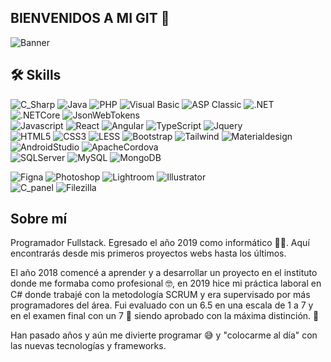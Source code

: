 ## BIENVENIDOS A MI GIT 👋

![Banner](https://www.holapatrick.com/img/patatrick-banner4.png)

## 🛠 Skills
![C_Sharp](https://img.shields.io/badge/-C_Sharp-05122A?style=flat&logo=Sharp)
![Java](https://img.shields.io/badge/-Java-05122A?style=flat&logo=Java&logoColor=FFA518)
![PHP](https://img.shields.io/badge/-PHP-05122A?style=flat&logo=PHP&logoColor=FFA518)
![Visual Basic](https://img.shields.io/badge/-Visual_Basic-05122A?style=flat&logoColor=FFA518)
![ASP Classic](https://img.shields.io/badge/-ASP_Classic-05122A?style=flat&logoColor=FFA518)
![.NET](https://img.shields.io/badge/-.NET-05122A?style=flat&logo=.NET&logoColor=FFA518)
![.NETCore](https://img.shields.io/badge/-.NET_Core-05122A?style=flat&logo=.NET&logoColor=FFA518)
![JsonWebTokens](https://img.shields.io/badge/-JWT-05122A?style=flat&logo=jsonwebtokens&logoColor=FFA518)\
![Javascript](https://img.shields.io/badge/-Javascript-05122A?style=flat&logo=Javascript&logoColor=FFA518)
![React](https://img.shields.io/badge/-React-05122A?style=flat&logo=react)
![Angular](https://img.shields.io/badge/-Angular-05122A?style=flat&logo=Angular&logoColor=FFA518)
![TypeScript](https://img.shields.io/badge/-Typescript-05122A?style=flat&logo=Typescript&logoColor=FFA518)
![Jquery](https://img.shields.io/badge/-Jquery-05122A?style=flat&logo=Jquery&logoColor=FFA518)\
![HTML5](https://img.shields.io/badge/-HTML5-05122A?style=flat&logo=html5&logoColor=FFA518)
![CSS3](https://img.shields.io/badge/-CSS3-05122A?style=flat&logo=CSS3&logoColor=FFA518)
![LESS](https://img.shields.io/badge/-LESS-05122A?style=flat&logo=LESS&logoColor=FFA518)
![Bootstrap](https://img.shields.io/badge/-Bootstrap-05122A?style=flat&logo=Bootstrap&logoColor=FFA518)
![Tailwind](https://img.shields.io/badge/-Tailwind-05122A?style=flat&logo=TailwindCss&logoColor=FFA518)
![Materialdesign](https://img.shields.io/badge/-Material_Design-05122A?style=flat&logo=Materialdesign&logoColor=FFA518)\
![AndroidStudio](https://img.shields.io/badge/-Android_Studio-05122A?style=flat&logo=androidstudio&logoColor=FFA518)
![ApacheCordova](https://img.shields.io/badge/-Apache_Cordova-05122A?style=flat&logo=apachecordova&logoColor=FFA518)\
![SQLServer](https://img.shields.io/badge/-SQLServer-05122A?style=flat&logo=&logoColor=FFA518)
![MySQL](https://img.shields.io/badge/-MySQL-05122A?style=flat&logo=mysql&logoColor=FFA518)
![MongoDB](https://img.shields.io/badge/-MongoDB-05122A?style=flat&logo=mongodb&logoColor=FFA518)

![Figna](https://img.shields.io/badge/-Figma-05122A?style=flat&logo=figma&logoColor=FFA518)
![Photoshop](https://img.shields.io/badge/-Photoshop-05122A?style=flat&logo=adobephotoshop&logoColor=FFA518)
![Lightroom](https://img.shields.io/badge/-Lightroom-05122A?style=flat&logo=adobelightroom&logoColor=FFA518)
![Illustrator](https://img.shields.io/badge/-Illustrator-05122A?style=flat&logo=adobeillustrator&logoColor=FFA518)\
![C_panel](https://img.shields.io/badge/-CPanel-05122A?style=flat&logo=cpanel&logoColor=FFA518)
![Filezilla](https://img.shields.io/badge/-Filezilla-05122A?style=flat&logo=filezilla&logoColor=FFA518)

## Sobre mí
Programador Fullstack. Egresado el año 2019 como informático 👨‍🎓. Aquí encontrarás desde mis primeros proyectos webs hasta los últimos.

El año 2018 comencé a aprender y a desarrollar un proyecto en el instituto donde me formaba como profesional 🤓,
en 2019 hice mi práctica laboral en C# donde trabajé con la metodología SCRUM y era supervisado por más programadores del área.
Fui evaluado con un 6.5 en una escala de 1 a 7 y en el examen final con un 7 🤝 siendo aprobado con la máxima distinción. 🏅

Han pasado años y aún me divierte programar 😅 y "colocarme al día" con las nuevas tecnologías y frameworks.
